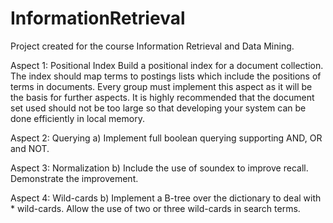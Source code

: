 # InformationRetrieval
Project created for the course Information Retrieval and Data Mining.

Aspect 1: Positional Index
Build a positional index for a document collection. The index should map terms to postings lists which include the positions of terms in documents. Every group must implement this aspect as it will be the basis for further aspects. It is highly recommended that the document set used should not be too large so that developing your system can be done efficiently in local memory. 

Aspect 2: Querying
a) Implement full boolean querying supporting AND, OR and NOT.

Aspect 3: Normalization
b) Include the use of soundex to improve recall. Demonstrate the improvement.

Aspect 4: Wild-cards
b) Implement a B-tree over the dictionary to deal with * wild-cards. Allow the use of two or three wild-cards in search terms. 
